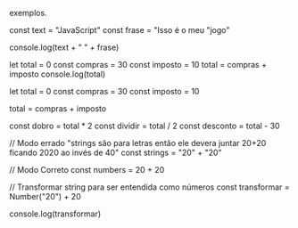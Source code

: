 exemplos.

const text = "JavaScript"
const frase = "Isso é o meu "jogo"

console.log(text + " " + frase)

let total = 0
const compras = 30
const imposto = 10
total = compras + imposto
console.log(total)

let total = 0
const compras = 30
const imposto = 10

total = compras + imposto

const dobro = total \* 2
const dividir = total / 2
const desconto = total - 30

// Modo errado "strings são para letras então ele devera juntar 20+20 ficando 2020 ao invés de 40"
const strings = "20" + "20"

// Modo Correto
const numbers = 20 + 20

// Transformar string para ser entendida como números
const transformar = Number("20") + 20

console.log(transformar)
